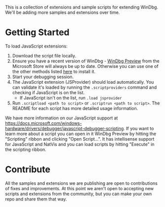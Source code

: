 This is a collection of extensions and sample scripts for extending WinDbg. We'll be adding more samples and extensions over time.

# Getting Started
To load JavaScript extensions:
1. Download the script file locally.
2. Ensure you have a recent version of WinDbg - [WinDbg Preview](https://aka.ms/WinDbgPreview) from the Microsoft Store will always be up to date. Otherwise you can use one of the other methods listed [here](https://docs.microsoft.com/windows-hardware/drivers/debugger/) to install it.
3. Start your debugging session.
4. The JavaScript extension (JSProvider) should load automatically. You can validate it's loaded by running the `.scriptproviders` command and checking if JavaScript is on the list.
    * If JavaScript isn't on the list, run `.load jsprovider`
5. Run `.scriptload <path to script>` or `.scriptrun <path to script>`. The README for each script has more detailed usage information.

We have more information on our JavaScript support at https://docs.microsoft.com/windows-hardware/drivers/debugger/javascript-debugger-scripting. If you want to learn more about a script you can open in it WinDbg Preview by hitting the "Scripting" ribbon and clicking "Open Script...". It has intellisense support for JavaScript and NatVis and you can load scripts by hitting "Execute" in the scripting ribbon.

# Contribute
All the samples and extensions we are publishing are open to contributions of fixes and improvements. At this point we aren't open to accepting new scripts and extensions from the community, but you can make your own repo and share them that way.
